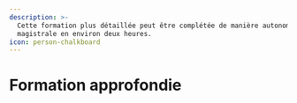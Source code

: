 ```yaml
---
description: >-
  Cette formation plus détaillée peut être complétée de manière autonome ou
  magistrale en environ deux heures.
icon: person-chalkboard
---
```


# Formation approfondie

